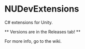 # NUDevExtensions
C# extensions for Unity.

** Versions are in the Releases tab! **

For more info, go to the wiki.
